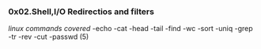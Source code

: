 ### 0x02.Shell,I/O Redirectios and filters
*linux commands covered*
-echo
-cat
-head
-tail
-find
-wc
-sort
-uniq
-grep
-tr
-rev
-cut
-passwd (5)
